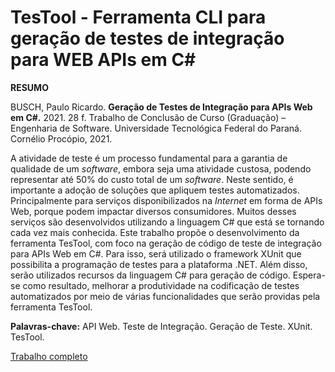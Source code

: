 # TesTool - Ferramenta CLI para geração de testes de integração para WEB APIs em C#

**RESUMO**

BUSCH, Paulo Ricardo. **Geração de Testes de Integração para APIs Web em C#.**
2021. 28 f. Trabalho de Conclusão de Curso (Graduação) – Engenharia de Software.
Universidade Tecnológica Federal do Paraná. Cornélio Procópio, 2021.

A atividade de teste é um processo fundamental para a garantia de qualidade de um *software*, embora seja uma atividade custosa, podendo representar até 50% do custo total de um *software*. Neste sentido, é importante a adoção de soluções que apliquem testes automatizados. Principalmente para serviços disponibilizados na *Internet* em forma de APIs Web, porque podem impactar diversos consumidores. Muitos desses serviços são desenvolvidos utilizando a linguagem C# que está se tornando cada vez mais conhecida. 
Este trabalho propõe o desenvolvimento da ferramenta TesTool, com foco na geração de código de teste de integração para APIs Web em C#. Para isso, será utilizado o framework XUnit que possibilita a programação de testes para a plataforma .NET. Além disso, serão utilizados recursos da linguagem C# para geração de código. Espera-se como resultado, melhorar a produtividade na codificação de testes automatizados por meio de várias funcionalidades que serão providas pela ferramenta TesTool.


**Palavras-chave:** API Web. Teste de Integração. Geração de Teste. XUnit. TesTool. 

[Trabalho completo](https://docs.google.com/document/d/1_pgkANoTmPB3E41MqEGHrdd9SxmrGToB/edit?usp=sharing&ouid=106272729077503414792&rtpof=true&sd=true)